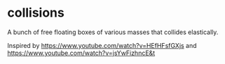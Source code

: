 # collisions
A bunch of free floating boxes of various masses that collides elastically.

Inspired by https://www.youtube.com/watch?v=HEfHFsfGXjs and https://www.youtube.com/watch?v=jsYwFizhncE&t
